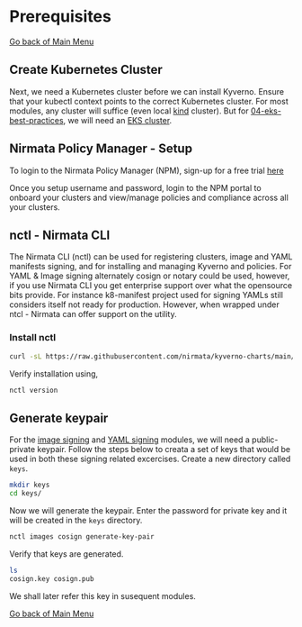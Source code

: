 # Prerequisites

[Go back of Main Menu](../../navigation.md)

## Create Kubernetes Cluster
Next, we need a Kubernetes cluster before we can install Kyverno. Ensure that your kubectl context points to the correct Kubernetes cluster. For most modules, any cluster will suffice (even local [kind](https://kind.sigs.k8s.io/) cluster). But for [04-eks-best-practices](./../04-eks-best-practices/README.md), we will need an [EKS cluster](https://docs.aws.amazon.com/eks/latest/userguide/create-cluster.html).

## Nirmata Policy Manager - Setup
To login to the Nirmata Policy Manager (NPM), sign-up for a free trial [here](https://www.nirmata.io/security/signup.html?product=NPMK)

Once you setup username and password, login to the NPM portal to onboard your clusters and view/manage policies and compliance across all your clusters.

## nctl - Nirmata CLI
The Nirmata CLI (nctl) can be used for registering clusters, image and YAML manifests signing, and for installing and managing Kyverno and policies.
For YAML & Image signing alternately cosign or notary could be used, however, if you use Nirmata CLI you get enterprise support over what the opensource bits provide.
For instance k8-manifest project used for signing YAMLs still considers itself not ready for production. However, when wrapped under ntcl - Nirmata can offer support on the utility.

### Install nctl
```sh
curl -sL https://raw.githubusercontent.com/nirmata/kyverno-charts/main/scripts/n4k/nctl-install.sh | sh
```
Verify installation using,
```sh
nctl version
```

## Generate keypair
For the [image signing](./../01-image-signing/README.md) and [YAML signing](./../02-yaml-signing/README.md) modules, we will need a public-private keypair. 
Follow the steps below to creata a set of keys that would be used in both these signing related excercises. 
Create a new directory called `keys`.

```sh
mkdir keys
cd keys/
```

Now we will generate the keypair. Enter the password for private key and it will be created in the `keys` directory.

```sh
nctl images cosign generate-key-pair
```

Verify that keys are generated.
```sh
ls
cosign.key cosign.pub
```
We shall later refer this key in susequent modules.


[Go back of Main Menu](../../navigation.md)